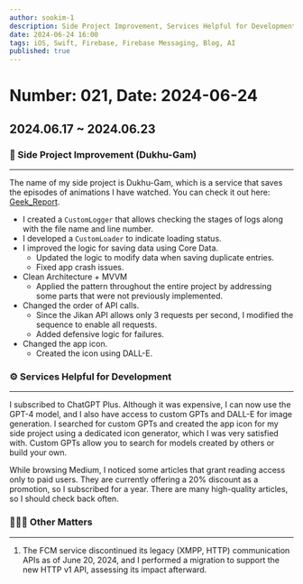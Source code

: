 ```yaml
---
author: sookim-1
description: Side Project Improvement, Services Helpful for Development, FCM HTTP v1 Migration
date: 2024-06-24 16:00
tags: iOS, Swift, Firebase, Firebase Messaging, Blog, AI
published: true
---
```

# Number: 021, Date: 2024-06-24
## 2024.06.17 ~ 2024.06.23
### 🚀 Side Project Improvement (Dukhu-Gam)
---

The name of my side project is Dukhu-Gam, which is a service that saves the episodes of animations I have watched. You can check it out here: [Geek_Report](https://github.com/sookim-1/Geek_Report).

- I created a `CustomLogger` that allows checking the stages of logs along with the file name and line number.
- I developed a `CustomLoader` to indicate loading status.
- I improved the logic for saving data using Core Data.
    - Updated the logic to modify data when saving duplicate entries.
    - Fixed app crash issues.
- Clean Architecture + MVVM
    - Applied the pattern throughout the entire project by addressing some parts that were not previously implemented.
- Changed the order of API calls.
    - Since the Jikan API allows only 3 requests per second, I modified the sequence to enable all requests.
    - Added defensive logic for failures.
- Changed the app icon.
    - Created the icon using DALL-E.

### ⚙️ Services Helpful for Development
---

I subscribed to ChatGPT Plus. Although it was expensive, I can now use the GPT-4 model, and I also have access to custom GPTs and DALL-E for image generation. I searched for custom GPTs and created the app icon for my side project using a dedicated icon generator, which I was very satisfied with. Custom GPTs allow you to search for models created by others or build your own.

While browsing Medium, I noticed some articles that grant reading access only to paid users. They are currently offering a 20% discount as a promotion, so I subscribed for a year. There are many high-quality articles, so I should check back often.

### 🙋🏻‍♂️ Other Matters
---

1. The FCM service discontinued its legacy (XMPP, HTTP) communication APIs as of June 20, 2024, and I performed a migration to support the new HTTP v1 API, assessing its impact afterward.

